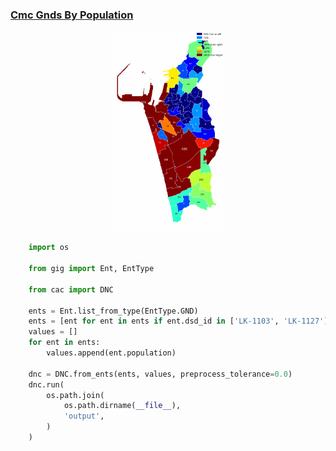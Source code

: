 ### [Cmc Gnds By Population](examples/cmc_gnds_by_population)

<p align="center">

  <a href="https://github.com/nuuuwan/continuous_area_cartograms/tree/main/examples/cmc_gnds_by_population">
    <img src="https://raw.githubusercontent.com/nuuuwan/continuous_area_cartograms/main/examples/cmc_gnds_by_population/output/animated.gif" height="320px" />
  </a>

</p>

```python
    import os

    from gig import Ent, EntType

    from cac import DNC

    ents = Ent.list_from_type(EntType.GND)
    ents = [ent for ent in ents if ent.dsd_id in ['LK-1103', 'LK-1127']]
    values = []
    for ent in ents:
        values.append(ent.population)

    dnc = DNC.from_ents(ents, values, preprocess_tolerance=0.0)
    dnc.run(
        os.path.join(
            os.path.dirname(__file__),
            'output',
        )
    )

```
